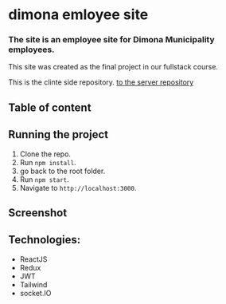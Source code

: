 # dimona emloyee site

### The site is an employee site for Dimona Municipality employees.
This site was created as the final project in our fullstack course.

This is the clinte side repository. [to the server repository](https://github.com/noammery/end-project-server)

 
## Table of content


## Running the project
1. Clone the repo.
2. Run `npm install`.
3. go back to the root folder.
4. Run `npm start`.
5. Navigate to `http://localhost:3000`.

## Screenshot

## Technologies:
* ReactJS
* Redux
* JWT
* Tailwind
* socket.IO

